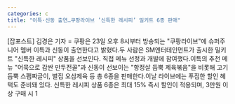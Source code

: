 ```yaml
---
categories: c
title: "이특·신동 출연…쿠팡라이브 ’신특한 레시피’ 밀키트 6종 판매"
---
```

[잡포스트] 김경은 기자 = 쿠팡은 23일 오후 8시부터 방송되는 "쿠팡라이브"에 슈퍼주니어 멤버 이특과 신동이 출연한다고 밝혔다.두 사람은 SM엔터테인먼트가 출시한 밀키트 "신특한 레시피" 상품을 선보인다. 직접 메뉴 선정과 개발에 참여했다.이특의 추천 메뉴 "어묵으로 감싼 만두전골"과 신동이 선보이는 "항정살 듬뿍 제육볶음"을 비롯해 고기 듬뿍 스팸짜글이, 벌집 오삼제육 등 총 6종을 판매한다.이날 라이브에는 푸짐한 할인 혜택도 준비돼 있다. 신특한 레시피 상품 6종은 최대 15% 즉시 할인이 적용되며, 3만원 이상 구매 시 1